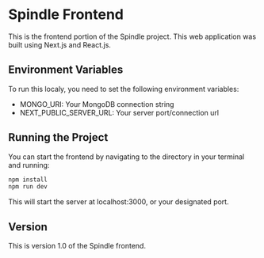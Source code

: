 # Spindle Frontend

This is the frontend portion of the Spindle project. This web application was built using Next.js and React.js.

## Environment Variables

To run this localy, you need to set the following environment variables:

- MONGO_URI: Your MongoDB connection string
- NEXT_PUBLIC_SERVER_URL: Your server port/connection url

## Running the Project

You can start the frontend by navigating to the directory in your terminal and running:

```bash
npm install
npm run dev
```

This will start the server at localhost:3000, or your designated port.

## Version

This is version 1.0 of the Spindle frontend.
